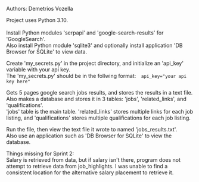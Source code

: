 Authors: Demetrios Vozella<br>

Project uses Python 3.10.<br><br>
Install Python modules 'serpapi' and 'google-search-results' for 'GoogleSearch'.<br>
Also install Python module 'sqlite3' and optionally install application 'DB Browser for SQLite' to view data.<br>

Create 'my_secrets.py' in the project directory, and initialize an 'api_key' variable with your api key.<br>
The 'my_secrets.py' should be in the follwing format:&emsp;```api_key="your api key here"```<br>

Gets 5 pages google search jobs results, and stores the results in a text file.<br>
Also makes a database and stores it in 3 tables: 'jobs', 'related_links', and 'qualifications'.<br>
'jobs' table is the main table. 'related_links' stores multiple links for each job listing, and 'qualifications' 
stores multiple qualifications for each job listing.<br> 

Run the file, then view the text file it wrote to named 'jobs_results.txt'.<br>
Also use an application such as 'DB Browser for SQLite' to view the database.<br>

Things missing for Sprint 2:<br>
Salary is retrieved from data, but if salary isn't there, program does not attempt to retrieve data from job_highlights. 
I was unable to find a consistent location for the alternative salary placement to retrieve it.<br>
